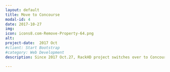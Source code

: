 ```yaml
---
layout: default
title: Move to Concourse 
modal-id: 4
date: 2017-10-27
img: 
icon: icons8.com-Remove-Property-64.png 
alt: 
project-date:  2017 Oct
#client: Start Bootstrap
#category: Web Development
description: Since 2017 Oct.27, RackHD project switches over to Concourse based pipelines for Pull Request quality gate testing and continuous delivery. When a PR is created, a RackHD Committer will first need to set the 'run-test' label on the PR to allow the PR Quality Gate test runs. A RackHD Committer will then need to review the PR. Once the PR passes both the code review and the PR Quality gate tests, a RackHD Committer can then merge the PR to master.  Once the PR has been merged to master the POST Merge Test will run. Once the Post Merge Test passes, the new docker, debian images will be posted to DockerHub and Bintray. For dependent PRs, 'depends on: <PR Link>' needs to be included in the comments for each dependency on a new line. A link to the PR status will be posted to the PR status in github with details and log information. http://rackhd.readthedocs.io/en/latest/devguide/contributing.html#quality-gates-for-the-pull-requests is  updated to reflect these changes. At the same time, OVA/Vagrant packages release have be deprecated, but scripts are provided to help community to build images.

---
```

